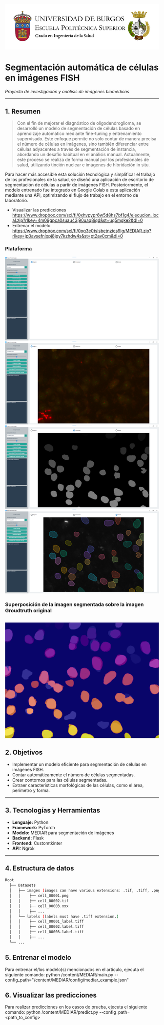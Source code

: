 ![Banner](https://github.com/flooki10/TFG/blob/main/banner.png)


# Segmentación automática de células en imágenes FISH
_Proyecto de investigación y análisis de imágenes biomédicas_

---

## 1. **Resumen**
> Con el fin de mejorar el diagnóstico de oligodendroglioma, se desarrolló un modelo de segmentación de células basado en aprendizaje automático mediante fine-tuning y entrenamiento supervisado. Este enfoque permite no solo contar de manera precisa el número de células en imágenes, sino también diferenciar entre células adyacentes a través de segmentación de instancia, abordando un desafío habitual en el análisis manual. Actualmente, este proceso se realiza de forma manual por los profesionales de salud, utilizando tinción nuclear e imágenes de hibridación in situ.

Para hacer más accesible esta solución tecnológica y simplificar el trabajo de los profesionales de la salud, se diseñó una aplicación de escritorio de segmentación de células a partir de imágenes FISH. Posteriormente, el modelo entrenado fue integrado en Google Colab a esta aplicación mediante una API, optimizando el flujo de trabajo en el entorno de laboratorio.
- Visualizar las predicciones https://www.dropbox.com/scl/fi/0xhvpypr6w5d8hs7bf1g4/ejecucion_local.zip?rlkey=4m09gpca0suau43j90uaq8iqd&st=uq5mgke2&dl=0
- Entrenar el modelo https://www.dropbox.com/scl/fi/0oq3e0tslsbetnzics9lg/MEDIAR.zip?rlkey=jp0avsefnlopj8jqy7kzhdw4s&st=pt2av0cm&dl=0

### Plataforma
![img0](https://github.com/flooki10/TFG/blob/main/plataforma0.png)
![img1](https://github.com/flooki10/TFG/blob/main/plataforma1.png)
![img2](https://github.com/flooki10/TFG/blob/main/plataforma2.png)
![img3](https://github.com/flooki10/TFG/blob/main/plataforma3.png)

### Superposición de la imagen segmentada sobre la imagen Groudtruth original

![Alt img](https://github.com/flooki10/TFG/blob/main/superposition.png)
---

## 2. **Objetivos**
- Implementar un modelo eficiente para segmentación de células en imágenes FISH.
- Contar automáticamente el número de células segmentadas.
- Crear contornos para las células segmentadas.
- Extraer características morfológicas de las células, como el área, perímetro y forma.

---

## 3. **Tecnologías y Herramientas**
- **Lenguaje:** Python
- **Framework:** PyTorch
- **Modelo:** MEDIAR para segmentación de imágenes
- **Backend:** Flask
- **Frontend:** Customtkinter
- **API:** Ngrok

---

## 4. **Estructura de datos**
```bash
Root
  ├── Datasets
  │   ├── images (images can have various extensions: .tif, .tiff, .png, .bmp ...)
  │   │    ├── cell_00001.png
  │   │    ├── cell_00002.tif
  │   │    ├── cell_00003.xxx
  │   │    ├── ...  
  │   └── labels (labels must have .tiff extension.)
  │   │    ├── cell_00001_label.tiff 
  │   │    ├── cell_00002.label.tiff
  │   │    ├── cell_00003.label.tiff
  │   │    ├── ...
  └── ...
```
  
## 5. **Entrenar el modelo**
Para entrenar el/los modelo(s) mencionados en el artículo, ejecuta el siguiente comando:
python /content/MEDIAR/main.py --config_path="/content/MEDIAR/config/mediar_example.json"

## 6. **Visualizar las predicciones**
Para realizar predicciones en los casos de prueba, ejecuta el siguiente comando:
python /content/MEDIAR/predict.py --config_path=<path_to_config>
